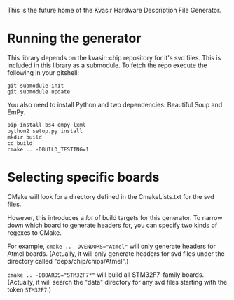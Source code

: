 This is the future home of the Kvasir Hardware Description File Generator.

# Running the generator
This library depends on the kvasir::chip repository for it's svd files. This is included in this library as a submodule. To fetch the repo execute the following in your gitshell:

```
git submodule init
git submodule update
```

You also need to install Python and two dependencies: Beautiful Soup and EmPy.

```
pip install bs4 empy lxml
python2 setup.py install
mkdir build
cd build
cmake .. -DBUILD_TESTING=1
```

# Selecting specific boards

CMake will look for a directory defined in the CmakeLists.txt for the svd files.

However, this introduces a *lot* of build targets for this generator. To narrow down which board to generate headers for, you can specify two kinds of regexes to CMake.

For example, `cmake .. -DVENDORS="Atmel"` will only generate headers for Atmel boards. (Actually, it will only generate headers for svd files under the directory called "deps/chip/chips/Atmel".)

`cmake .. -DBOARDS="STM32F7*"` will build all STM32F7-family boards. (Actually, it will search the "data" directory for any svd files starting with the token `STM32F7`.)
